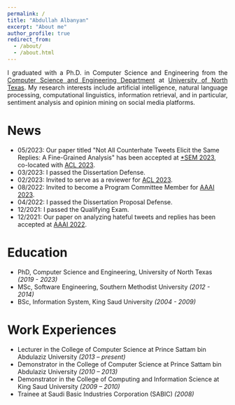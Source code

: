 ```yaml
---
permalink: /
title: "Abdullah Albanyan"
excerpt: "About me"
author_profile: true
redirect_from: 
  - /about/
  - /about.html
---
```


<p align="justify">
I graduated with a Ph.D. in Computer Science and Engineering from the <a href="https://computerscience.engineering.unt.edu/">Computer Science and Engineering Department</a> at <a href="https://www.unt.edu/">University of North Texas</a>. My research interests include artificial intelligence, natural language processing, computational linguistics, information retrieval, and in particular, sentiment analysis and opinion mining on social media platforms.

</p>


News 
======
- 05/2023: Our paper titled "Not All Counterhate Tweets Elicit the Same Replies: A Fine-Grained Analysis" has been accepted at [*SEM 2023](https://sites.google.com/view/starsem2023/home?authuser=0), co-located with [ACL 2023](https://2023.aclweb.org/).
- 03/2023: I passed the Dissertation Defense.
- 02/2023: Invited to serve as a reviewer for [ACL 2023](https://2023.aclweb.org/).
- 08/2022: Invited to become a Program Committee Member for [AAAI 2023](https://aaai.org/Conferences/AAAI-23/).
- 04/2022: I passed the Dissertation Proposal Defense.
- 12/2021: I passed the Qualifying Exam.
- 12/2021: Our paper on analyzing hateful tweets and replies has been accepted at [AAAI 2022](https://aaai.org/Conferences/AAAI-22/).

Education
======
- PhD, Computer Science and Engineering, University of North Texas _(2019 - 2023)_
- MSc, Software Engineering, Southern Methodist University _(2012 - 2014)_
- BSc, Information System, King Saud University _(2004 - 2009)_

Work Experiences
======

- Lecturer in the College of Computer Science at Prince Sattam bin Abdulaziz University _(2013 – present)_
- Demonstrator in the College of Computer Science at Prince Sattam bin Abdulaziz University _(2010 – 2013)_
- Demonstrator in the College of Computing and Information Science at King Saud University _(2009 – 2010)_
- Trainee at Saudi Basic Industries Corporation (SABIC) _(2008)_

